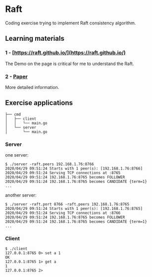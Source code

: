Raft
====

Coding exercise trying to implement Raft consistency algorithm.

## Learning materials

### 1 - [https://raft.github.io/](https://raft.github.io/)
The Demo on the page is critical for me to understand the Raft.

### 2 - [Paper](https://raft.github.io/raft.pdf)
More detailed information.

## Exercise applications

```
├── cmd
│   ├── client
│   │   └── main.go
│   └── server
│       └── main.go
```

### Server
one server:
```
$ ./server -raft.peers 192.168.1.76:8766
2020/04/29 09:51:24 Starts with 1 peer(s): [192.168.1.76:8766]
2020/04/29 09:51:24 Serving TCP connections at :8765
2020/04/29 09:51:24 192.168.1.76:8765 becomes FOLLOWER
2020/04/29 09:51:24 192.168.1.76:8765 becomes CANDIDATE {term=1}
...
```

another server:
```
$ ./server -raft.port 8766 -raft.peers 192.168.1.76:8765
2020/04/29 09:51:24 Starts with 1 peer(s): [192.168.1.76:8765]
2020/04/29 09:51:24 Serving TCP connections at :8766
2020/04/29 09:51:24 192.168.1.76:8765 becomes FOLLOWER
2020/04/29 09:51:24 192.168.1.76:8765 becomes CANDIDATE {term=1}
...
```

### Client
```
$ ./client
127.0.0.1:8765 0> set a 1
OK
127.0.0.1:8765 1> get a
1
127.0.0.1:8765 2>
```
